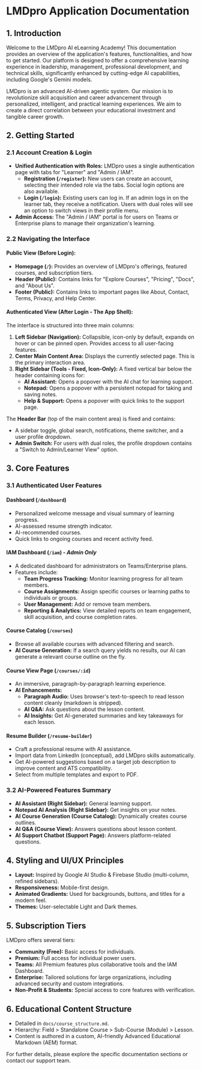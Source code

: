 
# LMDpro Application Documentation

## 1. Introduction

Welcome to the LMDpro AI eLearning Academy! This documentation provides an overview of the application's features, functionalities, and how to get started. Our platform is designed to offer a comprehensive learning experience in leadership, management, professional development, and technical skills, significantly enhanced by cutting-edge AI capabilities, including Google's Gemini models.

LMDpro is an advanced AI-driven agentic system. Our mission is to revolutionize skill acquisition and career advancement through personalized, intelligent, and practical learning experiences. We aim to create a direct correlation between your educational investment and tangible career growth.

## 2. Getting Started

### 2.1 Account Creation & Login
- **Unified Authentication with Roles:** LMDpro uses a single authentication page with tabs for "Learner" and "Admin / IAM".
    - **Registration (`/register`):** New users can create an account, selecting their intended role via the tabs. Social login options are also available.
    - **Login (`/login`):** Existing users can log in. If an admin logs in on the learner tab, they receive a notification. Users with dual roles will see an option to switch views in their profile menu.
- **Admin Access:** The "Admin / IAM" portal is for users on Teams or Enterprise plans to manage their organization's learning.

### 2.2 Navigating the Interface

#### Public View (Before Login):
- **Homepage (`/`):** Provides an overview of LMDpro's offerings, featured courses, and subscription tiers.
- **Header (Public):** Contains links for "Explore Courses", "Pricing", "Docs", and "About Us".
- **Footer (Public):** Contains links to important pages like About, Contact, Terms, Privacy, and Help Center.

#### Authenticated View (After Login - The App Shell):
The interface is structured into three main columns:
1.  **Left Sidebar (Navigation):** Collapsible, icon-only by default, expands on hover or can be pinned open. Provides access to all user-facing features.
2.  **Center Main Content Area:** Displays the currently selected page. This is the primary interaction area.
3.  **Right Sidebar (Tools - Fixed, Icon-Only):** A fixed vertical bar below the header containing icons for:
    *   **AI Assistant:** Opens a popover with the AI chat for learning support.
    *   **Notepad:** Opens a popover with a persistent notepad for taking and saving notes.
    *   **Help & Support:** Opens a popover with quick links to the support page.

The **Header Bar** (top of the main content area) is fixed and contains:
*   A sidebar toggle, global search, notifications, theme switcher, and a user profile dropdown.
*   **Admin Switch:** For users with dual roles, the profile dropdown contains a "Switch to Admin/Learner View" option.

## 3. Core Features

### 3.1 Authenticated User Features

#### Dashboard (`/dashboard`)
- Personalized welcome message and visual summary of learning progress.
- AI-assessed resume strength indicator.
- AI-recommended courses.
- Quick links to ongoing courses and recent activity feed.

#### IAM Dashboard (`/iam`) - *Admin Only*
- A dedicated dashboard for administrators on Teams/Enterprise plans.
- Features include:
    - **Team Progress Tracking:** Monitor learning progress for all team members.
    - **Course Assignments:** Assign specific courses or learning paths to individuals or groups.
    - **User Management:** Add or remove team members.
    - **Reporting & Analytics:** View detailed reports on team engagement, skill acquisition, and course completion rates.

#### Course Catalog (`/courses`)
- Browse all available courses with advanced filtering and search.
- **AI Course Generation:** If a search query yields no results, our AI can generate a relevant course outline on the fly.

#### Course View Page (`/courses/:id`)
- An immersive, paragraph-by-paragraph learning experience.
- **AI Enhancements:**
    - **Paragraph Audio:** Uses browser's text-to-speech to read lesson content cleanly (markdown is stripped).
    - **AI Q&A:** Ask questions about the lesson content.
    - **AI Insights:** Get AI-generated summaries and key takeaways for each lesson.

#### Resume Builder (`/resume-builder`)
- Craft a professional resume with AI assistance.
- Import data from LinkedIn (conceptual), add LMDpro skills automatically.
- Get AI-powered suggestions based on a target job description to improve content and ATS compatibility.
- Select from multiple templates and export to PDF.

### 3.2 AI-Powered Features Summary
- **AI Assistant (Right Sidebar):** General learning support.
- **Notepad AI Analysis (Right Sidebar):** Get insights on your notes.
- **AI Course Generation (Course Catalog):** Dynamically creates course outlines.
- **AI Q&A (Course View):** Answers questions about lesson content.
- **AI Support Chatbot (Support Page):** Answers platform-related questions.

## 4. Styling and UI/UX Principles
- **Layout:** Inspired by Google AI Studio & Firebase Studio (multi-column, refined sidebars).
- **Responsiveness:** Mobile-first design.
- **Animated Gradients:** Used for backgrounds, buttons, and titles for a modern feel.
- **Themes:** User-selectable Light and Dark themes.

## 5. Subscription Tiers
LMDpro offers several tiers:
- **Community (Free):** Basic access for individuals.
- **Premium:** Full access for individual power users.
- **Teams:** All Premium features plus collaborative tools and the IAM Dashboard.
- **Enterprise:** Tailored solutions for large organizations, including advanced security and custom integrations.
- **Non-Profit & Students:** Special access to core features with verification.

## 6. Educational Content Structure
- Detailed in `docs/course_structure.md`.
- Hierarchy: Field > Standalone Course > Sub-Course (Module) > Lesson.
- Content is authored in a custom, AI-friendly Advanced Educational Markdown (AEM) format.

For further details, please explore the specific documentation sections or contact our support team.
